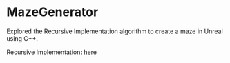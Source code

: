 # MazeGenerator
Explored the Recursive Implementation algorithm to create a maze in Unreal using C++.

Recursive Implementation: [here](https://en.wikipedia.org/wiki/Maze_generation_algorithm)
